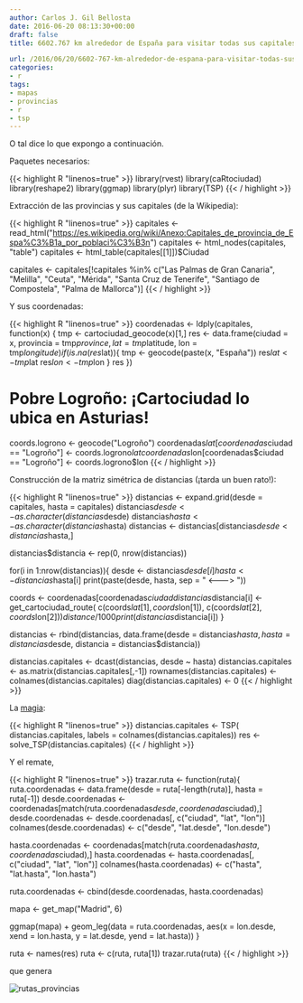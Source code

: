 ```yaml
---
author: Carlos J. Gil Bellosta
date: 2016-06-20 08:13:30+00:00
draft: false
title: 6602.767 km alrededor de España para visitar todas sus capitales de provincia

url: /2016/06/20/6602-767-km-alrededor-de-espana-para-visitar-todas-sus-capitales-de-provincia/
categories:
- r
tags:
- mapas
- provincias
- r
- tsp
---
```


O tal dice lo que expongo a continuación.

Paquetes necesarios:

{{< highlight R "linenos=true" >}}
library(rvest)
library(caRtociudad)
library(reshape2)
library(ggmap)
library(plyr)
library(TSP)
{{< / highlight >}}


Extracción de las provincias y sus capitales (de la Wikipedia):


{{< highlight R "linenos=true" >}}
capitales <- read_html("https://es.wikipedia.org/wiki/Anexo:Capitales_de_provincia_de_Espa%C3%B1a_por_poblaci%C3%B3n")
capitales <- html_nodes(capitales, "table")
capitales <- html_table(capitales[[1]])$Ciudad

capitales <- capitales[!capitales %in%
  c("Las Palmas de Gran Canaria",
    "Melilla", "Ceuta", "Mérida",
    "Santa Cruz de Tenerife",
    "Santiago de Compostela",
    "Palma de Mallorca")]
{{< / highlight >}}


Y sus coordenadas:


{{< highlight R "linenos=true" >}}
coordenadas <- ldply(capitales, function(x) {
    tmp <- cartociudad_geocode(x)[1,]
    res <- data.frame(ciudad = x, provincia = tmp$province, lat = tmp$latitude, lon = tmp$longitude)
    if(is.na(res$lat)){
      tmp <- geocode(paste(x, "España"))
      res$lat <- tmp$lat
      res$lon <- tmp$lon
    }
    res
  })

# Pobre Logroño: ¡Cartociudad lo ubica en Asturias!
coords.logrono <- geocode("Logroño")
coordenadas$lat[coordenadas$ciudad == "Logroño"] <- coords.logrono$lat
coordenadas$lon[coordenadas$ciudad == "Logroño"] <- coords.logrono$lon
{{< / highlight >}}


Construcción de la matriz simétrica de distancias (¡tarda un buen rato!):


{{< highlight R "linenos=true" >}}
distancias <- expand.grid(desde = capitales, hasta = capitales)
distancias$desde <- as.character(distancias$desde)
distancias$hasta <- as.character(distancias$hasta)
distancias <- distancias[distancias$desde < distancias$hasta,]

distancias$distancia <- rep(0, nrow(distancias))

for(i in 1:nrow(distancias)){
  desde <- distancias$desde[i]
  hasta <- distancias$hasta[i]
  print(paste(desde, hasta, sep = " <---> "))

  coords <- coordenadas[coordenadas$ciudad %in% c(desde, hasta),]
  distancias$distancia[i] <- get_cartociudad_route(
    c(coords$lat[1], coords$lon[1]),
    c(coords$lat[2], coords$lon[2]))$distance / 1000
  print(distancias$distancia[i])
}

distancias <- rbind(distancias,
  data.frame(desde = distancias$hasta,
  hasta = distancias$desde,
  distancia = distancias$distancia))


distancias.capitales <- dcast(distancias, desde ~ hasta)
distancias.capitales <- as.matrix(distancias.capitales[,-1])
rownames(distancias.capitales) <- colnames(distancias.capitales)
diag(distancias.capitales) <- 0
{{< / highlight >}}


La [magia](https://cran.r-project.org/web/packages/TSP/vignettes/TSP.pdf):


{{< highlight R "linenos=true" >}}
distancias.capitales <- TSP(
  distancias.capitales,
  labels = colnames(distancias.capitales))
res <- solve_TSP(distancias.capitales)
{{< / highlight >}}


Y el remate,


{{< highlight R "linenos=true" >}}
trazar.ruta <- function(ruta){
  ruta.coordenadas <- data.frame(desde = ruta[-length(ruta)], hasta = ruta[-1])
  desde.coordenadas <- coordenadas[match(ruta.coordenadas$desde, coordenadas$ciudad),]
  desde.coordenadas <- desde.coordenadas[, c("ciudad", "lat", "lon")]
  colnames(desde.coordenadas) <- c("desde", "lat.desde", "lon.desde")

  hasta.coordenadas <- coordenadas[match(ruta.coordenadas$hasta, coordenadas$ciudad),]
  hasta.coordenadas <- hasta.coordenadas[, c("ciudad", "lat", "lon")]
  colnames(hasta.coordenadas) <- c("hasta", "lat.hasta", "lon.hasta")

  ruta.coordenadas <- cbind(desde.coordenadas, hasta.coordenadas)

  mapa <- get_map("Madrid", 6)

  ggmap(mapa) + geom_leg(data = ruta.coordenadas, aes(x = lon.desde, xend = lon.hasta, y = lat.desde, yend = lat.hasta))
}

ruta <- names(res)
ruta <- c(ruta, ruta[1])
trazar.ruta(ruta)
{{< / highlight >}}


que genera

![rutas_provincias](/wp-uploads/2016/06/rutas_provincias.png#center)

